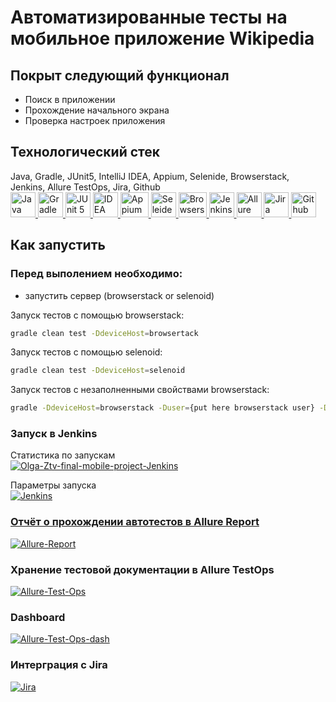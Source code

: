 # Автоматизированные тесты на мобильное приложение Wikipedia 

## Покрыт следующий функционал

- Поиск в приложении
- Прохождение начального экрана
- Проверка настроек приложения

## Технологический стек
Java, Gradle, JUnit5, IntelliJ IDEA, Appium, Selenide, Browserstack, Jenkins, Allure TestOps, Jira, Github
<br/>
<a href="https://github.com/angry-qa/vkc-demo">
<img src="https://starchenkov.pro/qa-guru/img/skills/Java.svg" width="40" height="40"  alt="Java"/>
<img src="https://starchenkov.pro/qa-guru/img/skills/Gradle.svg" width="40" height="40"  alt="Gradle"/>
<img src="https://starchenkov.pro/qa-guru/img/skills/JUnit5.svg" width="40" height="40"  alt="JUnit 5"/>
<img src="https://starchenkov.pro/qa-guru/img/skills/Intelij_IDEA.svg" width="40" height="40"  alt="IDEA"/>
<img src="https://cdn.coursehunter.net/category/appium.png" width="45" height="40"  alt="Appium"/>
<img src="https://starchenkov.pro/qa-guru/img/skills/Selenide.svg" width="40" height="40"  alt="Seleide"/>
<img src="https://cdn.freebiesupply.com/logos/thumbs/2x/browserstack-logo.png" width="45" height="40"  alt="Browserstack"/>
<img src="https://starchenkov.pro/qa-guru/img/skills/Jenkins.svg" width="40" height="40"  alt="Jenkins"/>
<img src="https://starchenkov.pro/qa-guru/img/skills/Allure_EE.svg" width="40" height="40"  alt="Allure TestOps"/>
<img src="https://starchenkov.pro/qa-guru/img/skills/Jira.svg" width="40" height="40"  alt="Jira"/>
<img src="https://starchenkov.pro/qa-guru/img/skills/Github.svg" width="40" height="40"  alt="Github"/>
</a>

## Как запустить

### Перед выполением необходимо:

* запустить сервер (browserstack or selenoid)

Запуск тестов с помощью browserstack:

```bash
gradle clean test -DdeviceHost=browsertack
```

Запуск тестов с помощью selenoid:

```bash
gradle clean test -DdeviceHost=selenoid
```

Запуск тестов с незаполненными свойствами browserstack:

```bash
gradle -DdeviceHost=browserstack -Duser={put here browserstack user} -Dkey={put here browserstack access key} -Dapp={put here your browserstack app id} clean test
```
 
### Запуск в Jenkins
Статистика по запускам <br >
<a href="https://ibb.co/n7h7PmB"><img src="https://i.ibb.co/D939rWY/Olga-Ztv-final-mobile-project-Jenkins.png" alt="Olga-Ztv-final-mobile-project-Jenkins" border="0"></a>

Параметры запуска <br >
<a href="https://ibb.co/X7JDfrY"><img src="https://i.ibb.co/x15YKtF/Jenkins.png" alt="Jenkins" border="0">

### Отчёт о прохождении автотестов в Allure Report
<a href="https://ibb.co/M1XY2Cm"><img src="https://i.ibb.co/kDdRHSt/Allure-Report.png" alt="Allure-Report" border="0"></a>

### Хранение тестовой документации в Allure TestOps
<a href="https://ibb.co/gDqH4Xc"><img src="https://i.ibb.co/vJygXrM/Allure-Test-Ops.png" alt="Allure-Test-Ops" border="0"></a>

### Dashboard
<a href="https://ibb.co/XJmzBpm"><img src="https://i.ibb.co/JkXzL2X/Allure-Test-Ops-dash.png" alt="Allure-Test-Ops-dash" border="0"></a>

### Интерграция с Jira
<a href="https://ibb.co/3dBz4mJ"><img src="https://i.ibb.co/B3qNc21/Jira.png" alt="Jira" border="0"></a>


